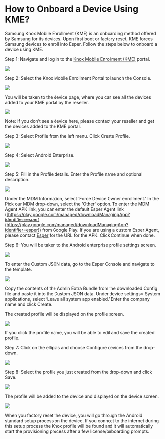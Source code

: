 # How to Onboard a Device Using KME?

Samsung Knox Mobile Enrollment (KME) is an onboarding method offered by Samsung for its devices. Upon first boot or factory reset, KME forces Samsung devices to enroll into Esper. Follow the steps below to onboard a device using KME.

Step 1: Navigate and log in to the [Knox Mobile Enrollment (KME)](https://central.samsungknox.com/login-navigator) portal.

![](https://lh4.googleusercontent.com/1VoFYI3JmvioavBwlsSJHkoFMDGW0xG4-qH3SNdFWTimurlyGz91Yi30KsRkW8C1lcY5d5K7AtR1QdUUaOaFpOoz_dAzr4HGV48jTA0dSCJyif8v_MbVZc1pyr8dYCI-88EzgDA_)

Step 2: Select the Knox Mobile Enrollment Portal to launch the Console.

![](https://lh5.googleusercontent.com/j0PzUC_CRvdyQrlbR12UUHNN3mNXkDUxNL2hlLiIHV6DUOaWLAi27_-FwAygaTpin0vx466epmgLTSuuvdt7eCyYDkCrD35flf1joPzJJ71Z4FSUbAK49IyAn3dd6SEM7d_mFcJo)

You will be taken to the device page, where you can see all the devices added to your KME portal by the reseller.

![](https://lh4.googleusercontent.com/eaVFh7m84Lx-qb0GtbEQmx4AuDNZydST4XFDaNHG1lDIC0AaAnp43pCky2Hm04tB00G8-b_yR2ykF1Vy60k6c6sIrvyUJx4xEeNiJHCzsQOkNQBa9mS9XbdcVOmSl8vC33t2GTbm)

Note: If you don’t see a device here, please contact your reseller and get the devices added to the KME portal.

Step 3: Select Profile from the left menu. Click Create Profile.

![](https://lh4.googleusercontent.com/l3Vn0JPa1R173yTjUNNOJ06-Yz3T2R2QDoaUX1Dt6QfnwL6lI_oKBN80474SiliwOsF2x6gfVCsDk8sfgNbfXXLFpy7BnO_BuAEZllFfqAYY-8FisX_O3nmFbadDohq8kkyRlxQO)

Step 4: Select Android Enterprise.

![](https://lh4.googleusercontent.com/gZ5GM9whAU0VA61j7ixlJda3QJxdXw862xF860Pn2ZNtEpZlwc6gk9WMNJsz15nHSIWZP-wvijfUROyEoqbRxFMHpVNnEffIRVlbm7NFOygEaiR4ONtFUEVr4IFNtdNEfE28kCO3)

Step 5: Fill in the Profile details. Enter the Profile name and optional description.

![](https://lh5.googleusercontent.com/-g4NyyYW-uAiopaQTkR4kmzfyKe-l_duVJX4DM0m3cHtoGdljNW__Bkm-qaa5H2lmBH5C2HZjhsCOi8NZzA4A5ezUFh83ZYfVep-O8VCIBcgnMKfWiAmvyL2QSa54tbeFKoNxZXx)

Under the MDM Information, select ‘Force Device Owner enrollment.’ In the Pick our MDM drop-down, select the 'Other' option. To enter the MDM Agent APK link, you can enter the default Esper Agent link ([https://play.google.com/managed/downloadManagingApp?identifier=esper](https://play.google.com/managed/downloadManagingApp?identifier=esper)) from Google Play. If you are using a custom Esper Agent, please contact [Esper](https://support.esper.io/s/) for the URL for the APK. Click Continue when done.

Step 6: You will be taken to the Android enterprise profile settings screen.

![](https://lh3.googleusercontent.com/zpsWulvVTWN7bOU8p67RqFF22x8wiWILZy-F_yr8JiBvFIhSBqrayiApNblChcZmJ7K0ZvUMFBjt81m8b6UlF9EIRPPypv5I8Qr1P3m8Wo0CAOwj8rbIZKlTtbv0xG7e2VNkDXZd)

To enter the Custom JSON data, go to the Esper Console and navigate to the template.

![](https://lh6.googleusercontent.com/IMEuflokKBbenz6AzLejZdD71jPMAeFFgrJh-roTlA07WEvHrxflVUZsV_w8yPJUmUXFAQjD308LJvpkoeaEFdUOddscN3UCOQntAPauW2tnOczK9hAYt4NQNOy1vKREQZ-qyzFL)

Copy the contents of the Admin Extra Bundle from the downloaded Config file and paste it into the Custom JSON data. Under device settings> System applications, select ‘Leave all system app enabled.’ Enter the company name and click Create.

The created profile will be displayed on the profile screen.

![](https://lh4.googleusercontent.com/jreYVb_zHLhUt96VQsy93gWVKFpW8D_YnBz_7ZvxikEQI4O3a8_2kapfGaUr3q385xQyvP8gP0N-xk4GrKzUdSM2QU3QKVm9BAb53H6sHyp7i-PTNJYj0KyUHlV4j5ciHlf-PFWC)

If you click the profile name, you will be able to edit and save the created profile.

Step 7: Click on the ellipsis and choose Configure devices from the drop-down.

![](https://lh5.googleusercontent.com/XnvV5KPt4GVC4H5RioF2bLgOpIC3jEpzUNsUMsyaZ6FkCWlXTMAXAJrwoK5qx25qAWRX-CFS59jO7mgx52k2JlHN_XdQiLrUmCdzrvDDGWPymxhIaVf3Bfq7w9vun0HA3ONDoyT3)

Step 8: Select the profile you just created from the drop-down and click Save.

![](https://lh5.googleusercontent.com/lO0UDqUQAAeFIUTeRZIdZ7oGO_Bi8OMGvL8e9XMDhsNl7gRo3O7uVlYkH-_HYCpiCG4eB-UN_wAS2vj4_cbeVp8wLap1RqRPu14s3I98IU3GhVsyFZhWcuI2-Hse2yao8RTcOTUp)

The profile will be added to the device and displayed on the device screen.

![](https://lh4.googleusercontent.com/9al2LehrA5QSOokx2tGiVqQuLOXFxKpSErW4RQ6K5-gZMCY728TUfuj-2p2sqA1RZTEPUdRt79xxlHtN28vqsQiHPXdPs3_2OEHptZM5W1dzt3LamhPMw_ZVj86K-kgGK2MkcQiq)

When you factory reset the device, you will go through the Android standard setup process on the device. If you connect to the internet during this setup process the Knox profile will be found and it will automatically start the provisioning process after a few license/onboarding prompts.